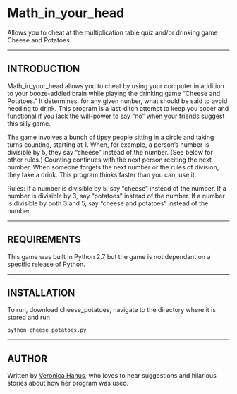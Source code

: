 # Math_in_your_head
Allows you to cheat at the multiplication table quiz and/or drinking game Cheese and Potatoes.

-----------------------
INTRODUCTION
-----------------------
Math_in_your_head allows you to cheat by using your computer in addition to your booze-addled brain while playing the drinking game “Cheese and Potatoes.”  It determines, for any given nunber, what should be said to avoid needing to drink.  This program is a last-ditch attempt to keep you sober and functional if you lack the will-power to say “no” when your friends suggest this silly game.

The game involves a bunch of tipsy people sitting in a circle and taking turns counting, starting at 1.  When, for example, a person’s number is divisible by 5, they say “cheese” instead of the number.  (See below for other rules.)  Counting continues with the next person reciting the next number.  When someone forgets the next number or the rules of division, they take a drink.  This program thinks faster than you can, use it.

Rules:
If a number is divisible by 5, say “cheese” instead of the number.
If a number is divisible by 3, say “potatoes” instead of the number.
If a number is divisible by both 3 and 5, say “cheese and potatoes” instead of the number.

------------------------
REQUIREMENTS
------------------------
This game was built in Python 2.7 but the game is not dependant on a specific release of Python.

---------------------
INSTALLATION
---------------------
To run, download cheese_potatoes, navigate to the directory where it is stored and run 
<pre><code>python cheese_potatoes.py</code></pre>

-------------
AUTHOR
-------------
Written by <a href="https://github.com/vzhz">Veronica Hanus</a>, who loves to hear suggestions and hilarious stories about how her program was used.

